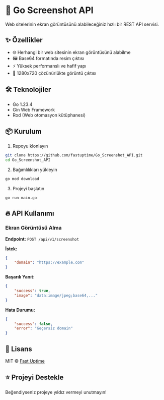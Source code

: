 # 📸 Go Screenshot API

Web sitelerinin ekran görüntüsünü alabileceğiniz hızlı bir REST API servisi.

## ✨ Özellikler

- 🌐 Herhangi bir web sitesinin ekran görüntüsünü alabilme
- 🖼️ Base64 formatında resim çıktısı
- ⚡ Yüksek performanslı ve hafif yapı
- 🎯 1280x720 çözünürlükte görüntü çıktısı

## 🛠️ Teknolojiler

- Go 1.23.4
- Gin Web Framework
- Rod (Web otomasyon kütüphanesi)

## 📦 Kurulum

1. Repoyu klonlayın
```bash
git clone https://github.com/fastuptime/Go_Screenshot_API.git
cd Go_Screenshot_API
```

2. Bağımlılıkları yükleyin
```bash
go mod download
```

3. Projeyi başlatın
```bash
go run main.go
```

## 🔥 API Kullanımı

### Ekran Görüntüsü Alma

**Endpoint:** `POST /api/v1/screenshot`

**İstek:**
```json
{
    "domain": "https://example.com"
}
```

**Başarılı Yanıt:**
```json
{
    "success": true,
    "image": "data:image/jpeg;base64,..."
}
```

**Hata Durumu:**
```json
{
    "success": false,
    "error": "Geçersiz domain"
}
```

## 📝 Lisans

MIT © [Fast Uptime](https://github.com/fastuptime)

## ⭐ Projeyi Destekle

Beğendiyseniz projeye yıldız vermeyi unutmayın!
